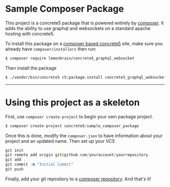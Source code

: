 # Sample Composer Package
This project is a concrete5 package that is powered entirely by [composer](https://getcomposer.org). It adds the ability to use graphql and websockets on a standard apache hosting with concrete5.

To install this package on a [composer based concrete5](https://github.com/concrete5/composer) site, make sure you already have `composer/installers` then run:

```sh
$ composer require lemonbrain/concrete5_graphql_websocket
```

Then install the package

```sh
$ ./vendor/bin/concrete5 c5:package-install concrete5_graphql_websocket
```


----

# Using this project as a skeleton

First, use `composer create-project` to begin your own package project.

```php
$ composer create-project concrete5/sample_composer_package
```

Once this is done, modify the `composer.json` to have information about your project and an updated name.
Then set up your VCS

```php
git init
git remote add origin git@github.com/youraccount/yourrepository
git add .
git commit -m "Initial Commit"
git push
```

Finally, add your git repository to a [composer repository](https://packagist.org/). And that's it!
